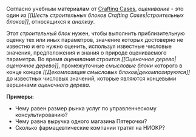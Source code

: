 Согласно учебным материалам от [Crafting Cases](https://www.craftingcases.com/), *оценивание* - это один из *[[Шесть строительных блоков Crafting Cases|строительных блоков]]*, относящихся к *анализу*.

Этот *строительный блок* нужен, чтобы выполнить приблизительную оценку тех или иных параметров, значение которых достоверно не известно и его нужно оценить, используя известные числовые значения, предположения и знания о природе оцениваемого параметра. Во время *оценивания* строится *[[Оценочное дерево|оценочное дерево]]*, промежуточные *смысловые блоки* которого в конце концов *[[Декомпозиция смысловых блоков|декомпозируются]]* до известных числовых значений, которые являются концевыми вершинами *оценочного дерева*. 

**Примеры:** 

- Чему равен размер рынка услуг по управленческому консультированию?
- Чему равна выручка одного магазина Пятерочки?
- Сколько фармацевтические компании тратят на НИОКР? 